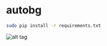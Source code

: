 # autobg

```bash
sudo pip install -r requirements.txt
```
![alt tag](https://raw.githubusercontent.com/kylesuero/autobg/master/ss1.png)
